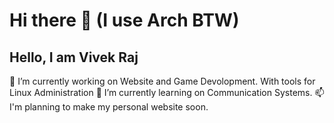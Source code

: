 # Hi there 👋 (I use Arch BTW)

<!--
**VivekRaj2005/VivekRaj2005** is a ✨ _special_ ✨ repository because its `README.md` (this file) appears on your GitHub profile.

Here are some ideas to get you started:

- 🔭 I’m currently working on ...
- 🌱 I’m currently learning ...
- 👯 I’m looking to collaborate on ...
- 🤔 I’m looking for help with ...
- 💬 Ask me about ...
- 📫 How to reach me: ...
- 😄 Pronouns: ...
- ⚡ Fun fact: ...
-->

## Hello, I am Vivek Raj 

🔭 I’m currently working on Website and Game Devolopment. With tools for Linux Administration
🌱 I’m currently learning on Communication Systems.
📫 I'm planning to make my personal website soon.
